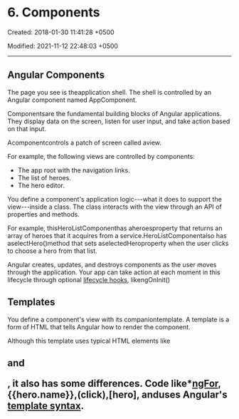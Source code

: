 # 6. Components

Created: 2018-01-30 11:41:28 +0500

Modified: 2021-11-12 22:48:03 +0500

---

## Angular Components

The page you see is theapplication shell. The shell is controlled by an Angular component named AppComponent.

Componentsare the fundamental building blocks of Angular applications. They display data on the screen, listen for user input, and take action based on that input.

Acomponentcontrols a patch of screen called aview.

For example, the following views are controlled by components:

- The app root with the navigation links.
- The list of heroes.
- The hero editor.

You define a component's application logic---what it does to support the view---inside a class. The class interacts with the view through an API of properties and methods.

For example, thisHeroListComponenthas aheroesproperty that returns an array of heroes that it acquires from a service.HeroListComponentalso has aselectHero()method that sets aselectedHeroproperty when the user clicks to choose a hero from that list.

Angular creates, updates, and destroys components as the user moves through the application. Your app can take action at each moment in this lifecycle through optional [lifecycle hooks](https://angular.io/guide/lifecycle-hooks), likengOnInit()

## Templates

You define a component's view with its companiontemplate. A template is a form of HTML that tells Angular how to render the component.

Although this template uses typical HTML elements like<h2>and<p>, it also has some differences. Code like*[ngFor](https://angular.io/api/common/NgForOf),{{hero.name}},(click),[hero], and<hero-detail>uses Angular's [template syntax](https://angular.io/guide/template-syntax).
